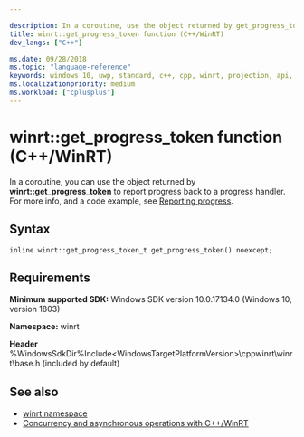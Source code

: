 ```yaml
---

description: In a coroutine, use the object returned by get_progress_token to report progress back to a progress handler.
title: winrt::get_progress_token function (C++/WinRT)
dev_langs: ["C++"]

ms.date: 09/28/2018
ms.topic: "language-reference"
keywords: windows 10, uwp, standard, c++, cpp, winrt, projection, api, reference
ms.localizationpriority: medium
ms.workload: ["cplusplus"]
---
```


# winrt::get_progress_token function (C++/WinRT)

In a coroutine, you can use the object returned by **winrt::get_progress_token** to report progress back to a progress handler. For more info, and a code example, see [Reporting progress](/windows/uwp/cpp-and-winrt-apis/concurrency-2#reporting-progress).

## Syntax
```cppwinrt
inline winrt::get_progress_token_t get_progress_token() noexcept;
```

## Requirements
**Minimum supported SDK:** Windows SDK version 10.0.17134.0 (Windows 10, version 1803)

**Namespace:** winrt

**Header** %WindowsSdkDir%Include\<WindowsTargetPlatformVersion>\cppwinrt\winrt\base.h (included by default)

## See also
* [winrt namespace](winrt.md)
* [Concurrency and asynchronous operations with C++/WinRT](/windows/uwp/cpp-and-winrt-apis/concurrency)
